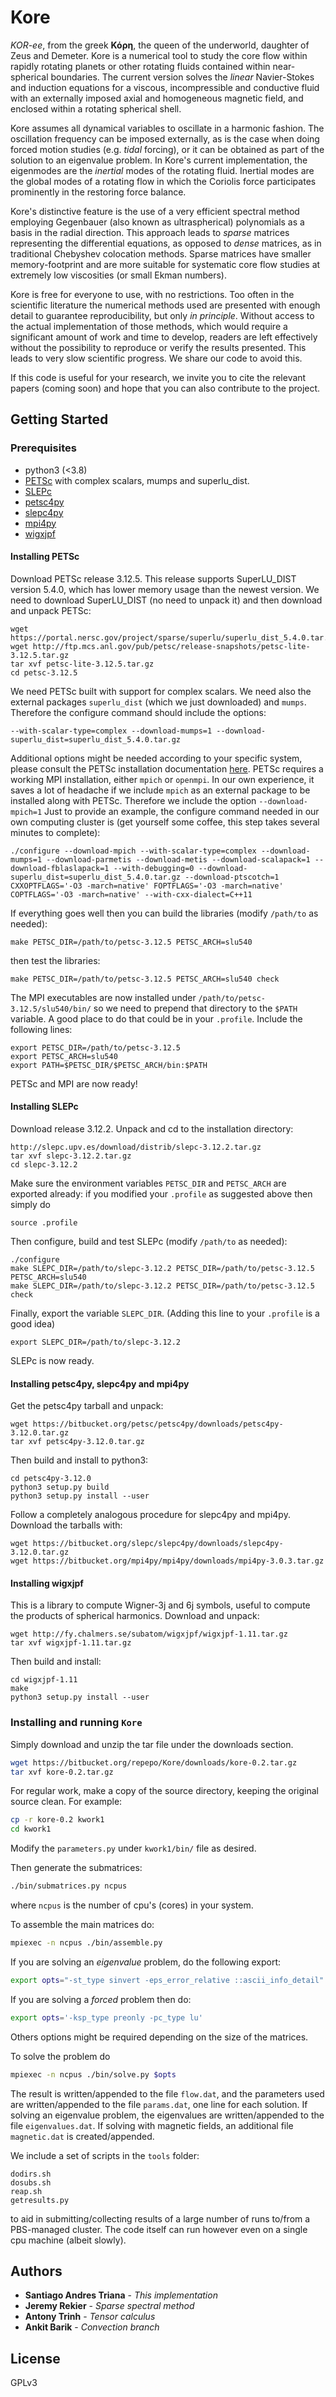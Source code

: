 # Kore

*KOR-ee*, from the greek **Κόρη**, the queen of the underworld, daughter of Zeus and Demeter. Kore is a numerical tool to study the core flow within rapidly rotating planets or other rotating fluids contained within near-spherical boundaries. The current version solves the *linear* Navier-Stokes and induction equations for a viscous, incompressible and conductive fluid with an externally imposed axial and homogeneous magnetic field, and enclosed within a rotating spherical shell.

Kore assumes all dynamical variables to oscillate in a harmonic fashion. The oscillation frequency can be imposed externally, as is the case when doing forced motion studies (e.g. *tidal* forcing), or it can be obtained as part of the solution to an eigenvalue problem. In Kore's current implementation, the eigenmodes are the *inertial* modes of the rotating fluid. Inertial modes are the global modes of a rotating flow in which the Coriolis force participates prominently in the restoring force balance.  

Kore's distinctive feature is the use of a very efficient spectral method employing Gegenbauer (also known as ultraspherical) polynomials as a basis in the radial direction. This approach leads to *sparse* matrices representing the differential equations, as opposed to *dense* matrices, as in traditional Chebyshev colocation methods. Sparse matrices have smaller memory-footprint and are more suitable for systematic core flow studies at extremely low viscosities (or small Ekman numbers).     

Kore is free for everyone to use, with no restrictions. Too often in the scientific literature the numerical methods used are presented with enough detail to guarantee reproducibility, but only *in principle*. Without access to the actual implementation of those methods, which would require a significant amount of work and time to develop, readers are left effectively without the possibility to reproduce or verify the results presented. This leads to very slow scientific progress. We share our code to avoid this.

If this code is useful for your research, we invite you to cite the relevant papers (coming soon) and hope that you can also contribute to the project. 

## Getting Started

### Prerequisites

* python3 (<3.8)
* [PETSc](https://www.mcs.anl.gov/petsc/) with complex scalars, mumps and superlu_dist.
* [SLEPc](http://slepc.upv.es/)
* [petsc4py](https://bitbucket.org/petsc/petsc4py/src/master/)
* [slepc4py](https://bitbucket.org/slepc/slepc4py/src/master/)
* [mpi4py](https://bitbucket.org/mpi4py/mpi4py/src/master/)
* [wigxjpf](http://fy.chalmers.se/subatom/wigxjpf/)

#### Installing PETSc

Download PETSc release 3.12.5. This release supports SuperLU_DIST version 5.4.0, which has lower memory usage than the newest version. We need to download SuperLU_DIST (no need to unpack it) and then download and unpack PETSc:
```
wget https://portal.nersc.gov/project/sparse/superlu/superlu_dist_5.4.0.tar.gz
wget http://ftp.mcs.anl.gov/pub/petsc/release-snapshots/petsc-lite-3.12.5.tar.gz
tar xvf petsc-lite-3.12.5.tar.gz
cd petsc-3.12.5
```
We need PETSc built with support for complex scalars. We need also the external packages `superlu_dist` (which we just downloaded) and `mumps`.
Therefore the configure command should include the options:
```
--with-scalar-type=complex --download-mumps=1 --download-superlu_dist=superlu_dist_5.4.0.tar.gz
```
Additional options might be needed according to your specific system, please consult the PETSc installation documentation [here](https://www.mcs.anl.gov/petsc/documentation/installation.html). PETSc requires a working MPI installation, either `mpich` or `openmpi`. In our own experience, it saves a lot of headache if we include `mpich` as an external package to be installed along with PETSc. Therefore we include the option `--download-mpich=1`
Just to provide an example, the configure command needed in our own computing cluster is (get yourself some coffee, this step takes several minutes to complete):
```
./configure --download-mpich --with-scalar-type=complex --download-mumps=1 --download-parmetis --download-metis --download-scalapack=1 --download-fblaslapack=1 --with-debugging=0 --download-superlu_dist=superlu_dist_5.4.0.tar.gz --download-ptscotch=1 CXXOPTFLAGS='-O3 -march=native' FOPTFLAGS='-O3 -march=native' COPTFLAGS='-O3 -march=native' --with-cxx-dialect=C++11
```
If everything goes well then you can build the libraries (modify `/path/to` as needed):
```
make PETSC_DIR=/path/to/petsc-3.12.5 PETSC_ARCH=slu540
```
then test the libraries:
```
make PETSC_DIR=/path/to/petsc-3.12.5 PETSC_ARCH=slu540 check
```
The MPI executables are now installed under `/path/to/petsc-3.12.5/slu540/bin/` so we need to prepend that directory to the `$PATH` variable. A  good place to do that could be in your `.profile`. Include the following lines:
```
export PETSC_DIR=/path/to/petsc-3.12.5
export PETSC_ARCH=slu540
export PATH=$PETSC_DIR/$PETSC_ARCH/bin:$PATH
```
PETSc and MPI are now ready!

#### Installing SLEPc
Download release 3.12.2. Unpack and cd to the installation directory:
```
http://slepc.upv.es/download/distrib/slepc-3.12.2.tar.gz
tar xvf slepc-3.12.2.tar.gz
cd slepc-3.12.2
```
Make sure the environment variables `PETSC_DIR` and `PETSC_ARCH` are exported already: if you modified your `.profile` as suggested above then simply do
```
source .profile
``` 
Then configure, build and test SLEPc (modify `/path/to` as needed):
```
./configure
make SLEPC_DIR=/path/to/slepc-3.12.2 PETSC_DIR=/path/to/petsc-3.12.5 PETSC_ARCH=slu540
make SLEPC_DIR=/path/to/slepc-3.12.2 PETSC_DIR=/path/to/petsc-3.12.5 check
```
Finally, export the variable `SLEPC_DIR`. (Adding this line to your `.profile` is a good idea)
```
export SLEPC_DIR=/path/to/slepc-3.12.2
```
SLEPc is now ready.

#### Installing petsc4py, slepc4py and mpi4py
Get the petsc4py tarball and unpack:
```
wget https://bitbucket.org/petsc/petsc4py/downloads/petsc4py-3.12.0.tar.gz
tar xvf petsc4py-3.12.0.tar.gz
```
Then build and install to python3:
```
cd petsc4py-3.12.0
python3 setup.py build
python3 setup.py install --user
```
Follow a completely analogous procedure for slepc4py and mpi4py. Download the tarballs with:
```
wget https://bitbucket.org/slepc/slepc4py/downloads/slepc4py-3.12.0.tar.gz
wget https://bitbucket.org/mpi4py/mpi4py/downloads/mpi4py-3.0.3.tar.gz
```

#### Installing wigxjpf
This is a library to compute Wigner-3j and 6j symbols, useful to compute the products of spherical harmonics. Download and unpack:
```
wget http://fy.chalmers.se/subatom/wigxjpf/wigxjpf-1.11.tar.gz
tar xvf wigxjpf-1.11.tar.gz
```
Then build and install:
```
cd wigxjpf-1.11
make
python3 setup.py install --user
```


### Installing and running `Kore`

Simply download and unzip the tar file under the downloads section.

```sh
wget https://bitbucket.org/repepo/Kore/downloads/kore-0.2.tar.gz
tar xvf kore-0.2.tar.gz
```
For regular work, make a copy of the source directory, keeping the original source clean. For example:

```sh
cp -r kore-0.2 kwork1
cd kwork1
```

Modify the `parameters.py` under `kwork1/bin/` file as desired.

Then generate the submatrices:
```sh
./bin/submatrices.py ncpus
```
where `ncpus` is the number of cpu's (cores) in your system.

To assemble the main matrices do:
```sh
mpiexec -n ncpus ./bin/assemble.py
```

If you are solving an *eigenvalue* problem, do the following export:
```sh
export opts="-st_type sinvert -eps_error_relative ::ascii_info_detail"
```

If you are solving a *forced* problem then do:
```sh
export opts='-ksp_type preonly -pc_type lu'
```
Others options might be required depending on the size of the matrices.


To solve the problem do
```sh
mpiexec -n ncpus ./bin/solve.py $opts
```

The result is written/appended to the file `flow.dat`, and the parameters used are written/appended to the file `params.dat`, one line for each solution. If solving an eigenvalue problem, the eigenvalues are written/appended to the file `eigenvalues.dat`. If solving with magnetic fields, an additional file `magnetic.dat` is created/appended. 

We include a set of scripts in the `tools` folder:
```
dodirs.sh
dosubs.sh
reap.sh
getresults.py
```
to aid in submitting/collecting results of a large number of runs to/from a PBS-managed cluster. The code itself can run however even on a single cpu machine (albeit slowly). 

## Authors

* **Santiago Andres Triana** - *This implementation*
* **Jeremy Rekier** - *Sparse spectral method*
* **Antony Trinh** - *Tensor calculus*
* **Ankit Barik** - *Convection branch*

## License

GPLv3

